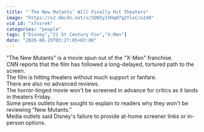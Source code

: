 ```yaml
---
title: "'The New Mutants' Will Finally Hit Theaters"
image: "https://s2.dmcdn.net/v/SQNIy1VHq07q2YlxC/x240"
vid_id: "x7vsrek"
categories: "people"
tags: ["Disney","21 St Century Fox","X-Men"]
date: "2020-08-29T03:27:05+03:00"
---
```

&quot;The New Mutants&quot; is a movie spun out of the &quot;X-Men&quot; franchise.  <br>CNN reports that the film has followed a long-delayed, tortured path to the screen.  <br>The film is hitting theaters without much support or fanfare.  <br>There are also no advanced reviews.  <br>The horror-tinged movie won't be screened in advance for critics as it lands in theaters Friday.  <br>Some press outlets have sought to explain to readers why they won't be reviewing &quot;New Mutants.&quot;  <br>Media outlets said Disney's failure to provide at-home screener links or in-person options.
